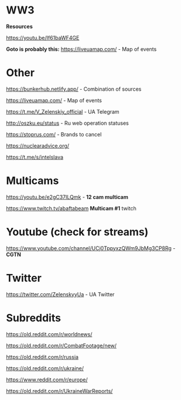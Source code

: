 # WW3
**Resources**

https://youtu.be/If61baWF4GE

**Goto is probably this:**
https://liveuamap.com/ - Map of events

# Other

https://bunkerhub.netlify.app/ - Combination of sources

https://liveuamap.com/ - Map of events

https://t.me/V_Zelenskiy_official - UA Telegram

http://oszku.eu/status - Ru web operation statuses

https://stoprus.com/ - Brands to cancel

https://nuclearadvice.org/

https://t.me/s/intelslava

# Multicams

https://youtu.be/e2gC37ILQmk - **12 cam multicam**

https://www.twitch.tv/abaftabeam **Multicam #1** twitch


# Youtube (check for streams)

https://www.youtube.com/channel/UCj0TppyxzQWm9JbMg3CP8Rg - **CGTN**

# Twitter

https://twitter.com/ZelenskyyUa - UA Twitter

# Subreddits

https://old.reddit.com/r/worldnews/

https://old.reddit.com/r/CombatFootage/new/

https://old.reddit.com/r/russia

https://old.reddit.com/r/ukraine/

https://www.reddit.com/r/europe/

https://old.reddit.com/r/UkraineWarReports/
